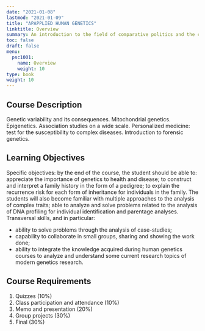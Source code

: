 ```yaml
---
date: "2021-01-08"
lastmod: "2021-01-09"
title: "APAPPLIED HUMAN GENETICS"
linktitle: Overview
summary: An introduction to the field of comparative politics and the comparative method. Required course for GWU PSC and IAFF majors.  
toc: false
draft: false
menu:
  psc1001:
    name: Overview
    weight: 10
type: book
weight: 10
---
```


## Course Description

Genetic variability and its consequences. Mitochondrial genetics. Epigenetics. Association studies on a wide scale. Personalized medicine: test for the susceptibility to complex diseases. Introduction to forensic genetics. 

## Learning Objectives

Specific objectives: by the end of the course, the student should be able to:
appreciate the importance of genetics to health and disease; to construct and interpret a family history in the form of a pedigree; to explain the recurrence risk for each form of inheritance for individuals in the family. The students will also become familiar with multiple approaches to the analysis of complex traits; able to analyze and solve problems related to the analysis of DNA profiling for individual identification and parentage analyses.
Transversal skills, and in particular:
- ability to solve problems through the analysis of case-studies;
- capability to collaborate in small groups, sharing and showing the work done;
- ability to integrate the knowledge acquired during human genetics courses to analyze and understand some current research topics of modern genetics research.

## Course Requirements

1)	Quizzes (10%)
2)	Class participation and attendance (10%)
3)	Memo and presentation (20%)
4)	Group projects (30%)
5)	Final (30%)






